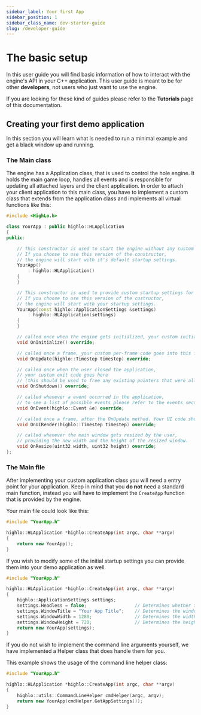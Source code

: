 ```yaml
---
sidebar_label: Your first App
sidebar_position: 1
sidebar_class_name: dev-starter-guide
slug: /developer-guide
---
```


# The basic setup

In this user guide you will find basic information of how to interact with the engine's API in your C++ application.
This user guide is meant to be for other **developers**, not users who just want to use the engine.

If you are looking for these kind of guides please refer to the **Tutorials** page of this documentation.

## Creating your first demo application

In this section you will learn what is needed to run a minimal example and get a black window up and running.

### The Main class

The engine has a Application class, that is used to control the hole engine. It holds the main game loop, handles all events and is responsible for updating all attached layers and the client application. In order to attach your client application to this main class, you have to implement a custom class that extends from the application class and implements all virtual functions like this:

```cpp title="YourApp.h"
#include <HighLo.h>

class YourApp : public highlo::HLApplication
{
public:

    // This constructor is used to start the engine without any custom startup settings.
    // If you choose to use this version of the constructor,
    // the engine will start with it's default startup settings.
    YourApp()
        : highlo::HLApplication()
    {
    }

    // This constructor is used to provide custom startup settings for the engine.
    // If you choose to use this version of the custructor,
    // the engine will start with your startup settings.
    YourApp(const highlo::ApplicationSettings &settings)
        : highlo::HLApplication(settings)
    {
    }

    // called once when the engine gets initialized, your custom initialization code goes into this function
	void OnInitialize() override;

    // called once a frame, your custom per-frame code goes into this function
	void OnUpdate(highlo::Timestep timestep) override;

    // called once when the user closed the application,
    // your custom exit code goes here
    // (this should be used to free any existing pointers that were allocated on the heap before)
	void OnShutdown() override;

    // called whenever a event occurred in the application,
    // to see a list of possible events please refer to the events section.
	void OnEvent(highlo::Event &e) override;

    // called once a frame, after the OnUpdate method. Your UI code should go into this function.
	void OnUIRender(highlo::Timestep timestep) override;

    // called whenever the main window gets resized by the user,
    // providing the new width and the height of the resized window.
	void OnResize(uint32 width, uint32 height) override;
};
```

### The Main file

After implementing your custom application class you will need a entry point for your application. Keep in mind that you **do not** need a standard main function, instead you will have to implement the `CreateApp` function that is provided by the engine.

Your main file could look like this:

```cpp title="Main.cpp"
#include "YourApp.h"

highlo::HLApplication *highlo::CreateApp(int argc, char **argv)
{
	return new YourApp();
}
```

If you wish to modify some of the initial startup settings you can provide them into your demo application as well.

```cpp title="Main.cpp"
#include "YourApp.h"

highlo::HLApplication *highlo::CreateApp(int argc, char **argv)
{
    highlo::ApplicationSettings settings;
    settings.Headless = false;                  // Determines whether to show a rendering window or not; false means show the window.
    settings.WindowTitle = "Your App Title";    // Determines the window title
    settings.WindowWidth = 1280;                // Determines the width of the shown window
    settings.WindowHeight = 720;                // Determines the height of the shown window
	return new YourApp(settings);
}
```

If you do not wish to implement the command line arguments yourself, we have implemented a Helper class that does handle them for you.

This example shows the usage of the command line helper class:

```cpp title="Main.cpp"
#include "YourApp.h"

highlo::HLApplication *highlo::CreateApp(int argc, char **argv)
{
	highlo::utils::CommandLineHelper cmdHelper(argc, argv);
	return new YourApp(cmdHelper.GetAppSettings());
}
```

